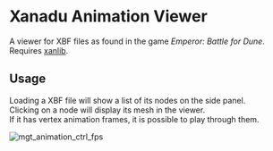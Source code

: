 # Xanadu Animation Viewer
A viewer for XBF files as found in the game *Emperor: Battle for Dune*.  
Requires [xanlib](https://github.com/Lunaji/xanlib).

## Usage
Loading a XBF file will show a list of its nodes on the side panel.  
Clicking on a node will display its mesh in the viewer.  
If it has vertex animation frames, it is possible to play through them.

![mgt_animation_ctrl_fps](https://github.com/user-attachments/assets/3d71ca94-2eaa-4850-9af2-de310dbd7135)
